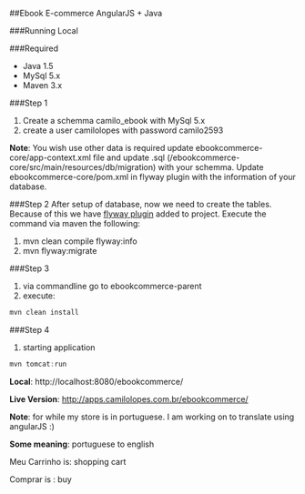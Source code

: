 ##Ebook E-commerce AngularJS + Java 

###Running Local

###Required 
* Java 1.5
*  MySql 5.x
*  Maven 3.x 

###Step 1 
1.	Create a schemma camilo_ebook  with MySql 5.x
2.	create a user camilolopes with password camilo2593 

**Note**: You wish use other data is required update  ebookcommerce-core/app-context.xml file and update .sql (/ebookcommerce-core/src/main/resources/db/migration) with your schemma. Update  ebookcommerce-core/pom.xml in flyway plugin with the information of your database. 

###Step 2 
After setup of database, now we need to create the tables. Because of this we have [flyway plugin](flywaydb.org) added to project. Execute the command via maven the following:

1.	mvn  clean compile flyway:info
2.	mvn  flyway:migrate


###Step 3

1.	via commandline go to ebookcommerce-parent 
2.	execute:

```java
mvn clean install 
```

###Step 4 
1.	starting application

```java
mvn tomcat:run 
```

**Local**: http://localhost:8080/ebookcommerce/

**Live Version**: http://apps.camilolopes.com.br/ebookcommerce/

**Note**: for while my store is in portuguese. I am working on to translate using angularJS :)

**Some meaning**: portuguese to english

Meu Carrinho is: shopping cart

Comprar is : buy 

